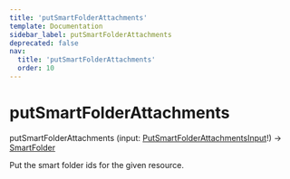 ```yaml
---
title: 'putSmartFolderAttachments'
template: Documentation
sidebar_label: putSmartFolderAttachments
deprecated: false
nav:
  title: 'putSmartFolderAttachments'
  order: 10
---
```


# putSmartFolderAttachments

<div className="pb-4 font-roboto-slab text-lg"><span className="font-bold">putSmartFolderAttachments</span> <span style={{'fontWeight':400,'fontSize':'0.85em'}}>(input: <a href="/guardrails/docs/reference/graphql/input/PutSmartFolderAttachmentsInput">PutSmartFolderAttachmentsInput</a>!) &rarr; <a href="/guardrails/docs/reference/graphql/object/SmartFolder">SmartFolder</a></span>
</div>



Put the smart folder ids for the given resource.